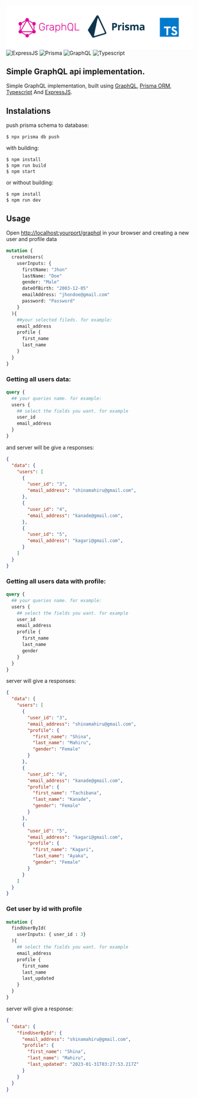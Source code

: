 ![This is an image](./banner.png)
![ExpressJS](https://img.shields.io/badge/Express.js-404D59?style=for-the-badge)
![Prisma](https://img.shields.io/badge/Prisma-3982CE?style=for-the-badge&logo=Prisma&logoColor=white)
![GraphQL](https://img.shields.io/badge/-GraphQL-E10098?style=for-the-badge&logo=graphql&logoColor=white)
![Typescript](https://img.shields.io/badge/TypeScript-007ACC?style=for-the-badge&logo=typescript&logoColor=white)
## Simple GraphQL api implementation.
Simple GraphQL implementation, built using [GraphQL](https://graphql.org), [Prisma ORM](https://prisma.io), [Typescript](https://www.typescriptlang.org/) And [ExpressJS](https://expressjs.com/).

## Instalations
push prisma schema to database:
```shell
$ npx prisma db push
```
with building: 
```shell
$ npm install
$ npm run build
$ npm start
```
or without building: 
```shell
$ npm install
$ npm run dev
```
## Usage
Open [http://localhost:yourport/graphql](http://localhost:yourport/graphql) in your browser and creating a new user and profile data
```graphql
mutation {
  createUsers(
    userInputs: {
      firstName: "Jhon" 
      lastName: "Doe" 
      gender: "Male" 
      dateOfBirth: "2003-12-05" 
      emailAddress: "jhondoe@gmail.com" 
      password: "Password" 
    }
  ){
    ##your selected fileds. for example:
    email_address
    profile {
      first_name
      last_name
    }
  }
}
```
### Getting all users data:
```graphql
query {
  ## your queries name. for example: 
  users {
    ## select the fields you want. for example
    user_id
    email_address
  }
}
```
and server will be give a responses: 
```json
{
  "data": {
    "users": [
      {
        "user_id": "3",
        "email_address": "shinamahiru@gmail.com",
      },
      {
        "user_id": "4",
        "email_address": "kanade@gmail.com",
      },
      {
        "user_id": "5",
        "email_address": "kagari@gmail.com",
      }
    ]
  }
}
```

### Getting all users data with profile: 
```graphql
query {
  ## your queries name. for example: 
  users {
    ## select the fields you want. for example
    user_id
    email_address
    profile {
      first_name
      last_name
      gender
    }
  }
}
```
server will give a responses:
```json
{
  "data": {
    "users": [
      {
        "user_id": "3",
        "email_address": "shinamahiru@gmail.com",
        "profile": {
          "first_name": "Shina",
          "last_name": "Mahiru",
          "gender": "Female"
        }
      },
      {
        "user_id": "4",
        "email_address": "kanade@gmail.com",
        "profile": {
          "first_name": "Tachibana",
          "last_name": "Kanade",
          "gender": "Female"
        }
      },
      {
        "user_id": "5",
        "email_address": "kagari@gmail.com",
        "profile": {
          "first_name": "Kagari",
          "last_name": "Ayaka",
          "gender": "Female"
        }
      }
    ]
  }
}
```

### Get user by id with profile 
```graphql
mutation {
  findUserById(
    userInputs: { user_id : 3}
  ){
    ## select the fields you want. for example
    email_address
    profile {
      first_name
      last_name
      last_updated
    }
  }
}
```
server will give a response: 
```json
{
  "data": {
    "findUserById": {
      "email_address": "shinamahiru@gmail.com",
      "profile": {
        "first_name": "Shina",
        "last_name": "Mahiru",
        "last_updated": "2023-01-31T03:27:53.217Z"
      }
    }
  }
}
```
